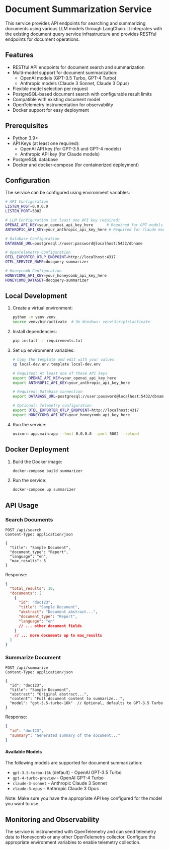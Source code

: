 # Document Summarization Service

This service provides API endpoints for searching and summarizing documents using various LLM models through LangChain. It integrates with the existing document query service infrastructure and provides RESTful endpoints for document operations.

## Features

- RESTful API endpoints for document search and summarization
- Multi-model support for document summarization:
  - OpenAI models (GPT-3.5 Turbo, GPT-4 Turbo)
  - Anthropic models (Claude 3 Sonnet, Claude 3 Opus)
- Flexible model selection per request
- PostgreSQL-based document search with configurable result limits
- Compatible with existing document model
- OpenTelemetry instrumentation for observability
- Docker support for easy deployment

## Prerequisites

- Python 3.9+
- API Keys (at least one required):
  - OpenAI API key (for GPT-3.5 and GPT-4 models)
  - Anthropic API key (for Claude models)
- PostgreSQL database
- Docker and docker-compose (for containerized deployment)

## Configuration

The service can be configured using environment variables:

```bash
# API Configuration
LISTEN_HOST=0.0.0.0
LISTEN_PORT=5002

# LLM Configuration (at least one API key required)
OPENAI_API_KEY=your_openai_api_key_here      # Required for GPT models
ANTHROPIC_API_KEY=your_anthropic_api_key_here # Required for Claude models

# Database Configuration
DATABASE_URL=postgresql://user:password@localhost:5432/dbname

# OpenTelemetry Configuration
OTEL_EXPORTER_OTLP_ENDPOINT=http://localhost:4317
OTEL_SERVICE_NAME=docquery-summarizer

# Honeycomb Configuration
HONEYCOMB_API_KEY=your_honeycomb_api_key_here
HONEYCOMB_DATASET=docquery-summarizer
```

## Local Development

1. Create a virtual environment:
   ```bash
   python -m venv venv
   source venv/bin/activate  # On Windows: venv\Scripts\activate
   ```

2. Install dependencies:
   ```bash
   pip install -r requirements.txt
   ```

3. Set up environment variables:
   ```bash
   # Copy the template and edit with your values
   cp local-dev.env.template local-dev.env
   
   # Required: At least one of these API keys
   export OPENAI_API_KEY=your_openai_api_key_here
   export ANTHROPIC_API_KEY=your_anthropic_api_key_here
   
   # Required: Database connection
   export DATABASE_URL=postgresql://user:password@localhost:5432/dbname
   
   # Optional: Telemetry configuration
   export OTEL_EXPORTER_OTLP_ENDPOINT=http://localhost:4317
   export HONEYCOMB_API_KEY=your_honeycomb_api_key_here
   ```

4. Run the service:
   ```bash
   uvicorn app.main:app --host 0.0.0.0 --port 5002 --reload
   ```

## Docker Deployment

1. Build the Docker image:
   ```bash
   docker-compose build summarizer
   ```

2. Run the service:
   ```bash
   docker-compose up summarizer
   ```

## API Usage

### Search Documents

```http
POST /api/search
Content-Type: application/json

{
  "title": "Sample Document",
  "document_type": "Report",
  "language": "en",
  "max_results": 5
}
```

Response:
```json
{
  "total_results": 10,
  "documents": [
    {
      "id": "doc123",
      "title": "Sample Document",
      "abstract": "Document abstract...",
      "document_type": "Report",
      "language": "en"
      // ... other document fields
    }
    // ... more documents up to max_results
  ]
}
```

### Summarize Document

```http
POST /api/summarize
Content-Type: application/json

{
  "id": "doc123",
  "title": "Sample Document",
  "abstract": "Original abstract...",
  "content": "Full document content to summarize...",
  "model": "gpt-3.5-turbo-16k"  // Optional, defaults to GPT-3.5 Turbo
}
```

Response:
```json
{
  "id": "doc123",
  "summary": "Generated summary of the document..."
}
```

#### Available Models

The following models are supported for document summarization:

- `gpt-3.5-turbo-16k` (default) - OpenAI GPT-3.5 Turbo
- `gpt-4-turbo-preview` - OpenAI GPT-4 Turbo
- `claude-3-sonnet` - Anthropic Claude 3 Sonnet
- `claude-3-opus` - Anthropic Claude 3 Opus

Note: Make sure you have the appropriate API key configured for the model you want to use.

## Monitoring and Observability

The service is instrumented with OpenTelemetry and can send telemetry data to Honeycomb or any other OpenTelemetry collector. Configure the appropriate environment variables to enable telemetry collection.
